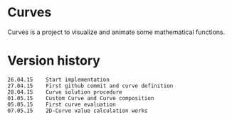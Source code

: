 Curves
===============

Curves is a project to visualize and animate some mathematical functions.

Version history
===============

    26.04.15    Start implementation
    27.04.15    First github commit and curve definition
    28.04.15    Curve solution procedure
    01.05.15    Custom Curve and Curve composition
    05.05.15    First curve evaluation
    07.05.15    2D-Curve value calculation works
